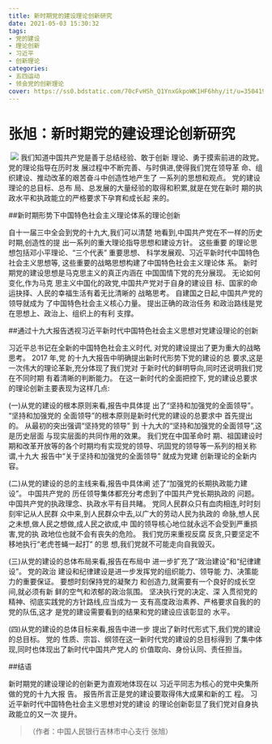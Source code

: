 ```yaml
---
title: 新时期党的建设理论创新研究
date: 2021-05-03 15:30:32
tags:
- 党的建设
- 理论创新
- 习近平
- 创新理论
categories:
- 五四运动
- 领会党的创新理论
cover: https://ss0.bdstatic.com/70cFvHSh_Q1YnxGkpoWK1HF6hhy/it/u=3504190378,3894009810&fm=26&gp=0.jpg
---
```


# 张旭：新时期党的建设理论创新研究

​		![](新时期党的建设理论创新研究.jpg)
		我们知道中国共产党是善于总结经验、敢于创新 理论、勇于摸索前进的政党。 党的理论指导在历时发 展过程中不断完善、与时俱进,使得我们党在领导革 命、组织建设、推动改革的艰苦奋斗中创造性地产生了 一系列的思想和观点。 党的建设理论的总目标、总布 局、总发展的大量经验的取得和积累,就是在党在新时 期的执政水平和执政能立的严格要求下孕育和成长起 来的。

##新时期形势下中国特色社会主义理论体系的理论创新

自十一届三中全会到党的十九大,我们可以清楚 地看到,中国共产党在不一样的历史时期,创造性的提 出一系列的重大理论指导思想和建设方针。 这些重要 的理论思想包括邓小平理论、“三个代表” 重要思想、 科学发展观、习近平新时代中国特色社会主义思想等, 这些重要的战略思想构建了中国特色社会主义理论体 系。 新时期党的建设思想是马克思主义的真正内涵在 中国国情下党的充分展现。 无论如何变化,作为马克 思主义中国化的政党,中国共产党对于自身的建设目 标、国家的命运抉择、人民的幸福生活有着无比清晰的 战略思考。 自建国之日起,中国共产党的领导就成为 了中国特色社会主义核心力量。 提出正确的政治任务 和政治路线是党在思想上、政治上、组织上的有利 支撑。

##通过十九大报告透视习近平新时代中国特色社会主义思想对党建设理论的创新

习近平总书记在全新的中国特色社会主义时代, 对党的建设提出了更为重大的战略思考。 2017 年,党 的十九大报告中明确提出新时代形势下党的建设的总 要求,这是一次伟大的理论革新,充分体现了我们党对 于新时代的鲜明导向,同时还说明我们党在不同时期 有着清晰的判断能力。 在这一新时代的全面把控下, 党的建设总要求的理论创新主要表现为这样几点:

(一)从党的建设的根本原则来看,报告中具体提 出了“坚持和加强党的全面领导”。 “坚持和加强党的 全面领导”的根本原则是新时代党的建设的总要求中 首先提出的。 从最初的突出强调“坚持党的领导” 到 十九大的“坚持和加强党的全面领导”,这是历史层面 与现实层面的共同作用的效果。 我们党在中国革命时 期、祖国建设时期和改革开放等的各个时期均有实现党的领导、巩固党的领导等一系列的相关称谓,十九大 报告中“关于坚持和加强党的全面领导” 就成为党建 创新理论的全新内容。

(二)从党的建设的总的主线来看,报告中具体阐 述了“加强党的长期执政能力建设”。 中国共产党的 历任领导集体都充分考虑到了中国共产党长期执政的 问题。 中国共产党的执政理念、执政水平有目共睹。 党同人民群众只有血肉相连,时时刻刻牢记从人民群 众中来,到人民群众中去,以广大的劳动人民为执政的 命脉,想人民之未想,做人民之想做,成人民之欲成,中 国的领导核心地位就永远不会受到严重损害,党的执 政地位也就不会有丧失的危险。 我们党历来重视反腐 反贪,只要坚定不移地执行“老虎苍蝇一起打” 的思 想,我们党就不可能走向自我毁灭。

 (三)从党的建设的总体布局来看,报告在布局中 进一步扩充了“政治建设”和“纪律建设”。 党的政治 建设和纪律建设是进一步发挥党的组织能力、领导能 力、决策能力的重要保证。 要想时刻保持党的凝聚力 和创造力,就需要有一个良好的成长空间,就必须有新 鲜的空气和浓郁的政治氛围。 坚决执行党的决定、深 入贯彻党的精神、彻底实践党的方针路线,应当成为一 支有高度政治素养、严格要求自我的的党的队伍,这才 是党的建设需要看到的结果和党的建设应该彰显的 水平。

(四)从党的建设的总体目标来看,报告中进一步 提出了新时代形式下,我们党的建设的总目标。 党的 性质、宗旨、纲领在这一新时代党的建设的总目标得到 了集中体现,同时也体现出了新时代中国共产党人的 价值取向、身份认同、责任担当。

##结语

新时期党的建设理论的创新更为直观地体现在以 习近平同志为核心的党中央集所做的党的十九大报 告。 报告所言正是党的建设要取得伟大成果和新的工 程。 习近平新时代中国特色社会主义思想对党的建设 的理论创新彰显了我们党对自身执政能立的又一次 提升。

> （作者：中国人民银行吉林市中心支行 张旭）